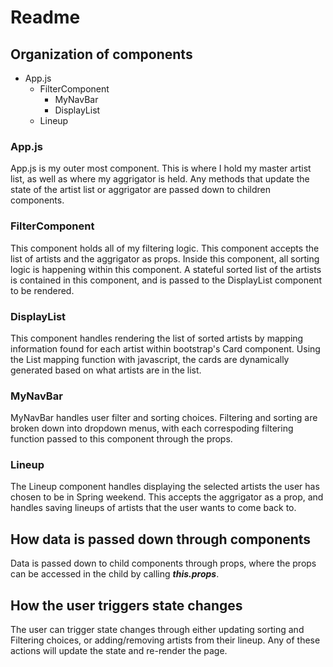 # Readme

## Organization of components
- App.js
  - FilterComponent
    - MyNavBar
    - DisplayList
  - Lineup

### App.js
App.js is my outer most component. This is where I hold my master artist list,
as well as where my aggrigator is held. Any methods that update the state of
the artist list or aggrigator are passed down to children components.

### FilterComponent
This component holds all of my filtering logic. This component accepts the list
of artists and the aggrigator as props. Inside this component, all sorting logic
is happening within this component. A stateful sorted list of the artists is
contained in this component, and is passed to the DisplayList component to be
rendered.

### DisplayList
This component handles rendering the list of sorted artists by mapping information
found for each artist within bootstrap's Card component. Using the List mapping
function with javascript, the cards are dynamically generated based on what
artists are in the list.

### MyNavBar
MyNavBar handles user filter and sorting choices. Filtering and sorting are
broken down into dropdown menus, with each correspoding filtering function passed
to this component through the props.

### Lineup
The Lineup component handles displaying the selected artists the user has chosen
to be in Spring weekend. This accepts the aggrigator as a prop, and handles
saving lineups of artists that the user wants to come back to.


## How data is passed down through components
Data is passed down to child components through props, where the props can be
accessed in the child by calling ***this.props***.

## How the user triggers state changes
The user can trigger state changes through either updating sorting and Filtering
choices, or adding/removing artists from their lineup. Any of these actions will
update the state and re-render the page.
